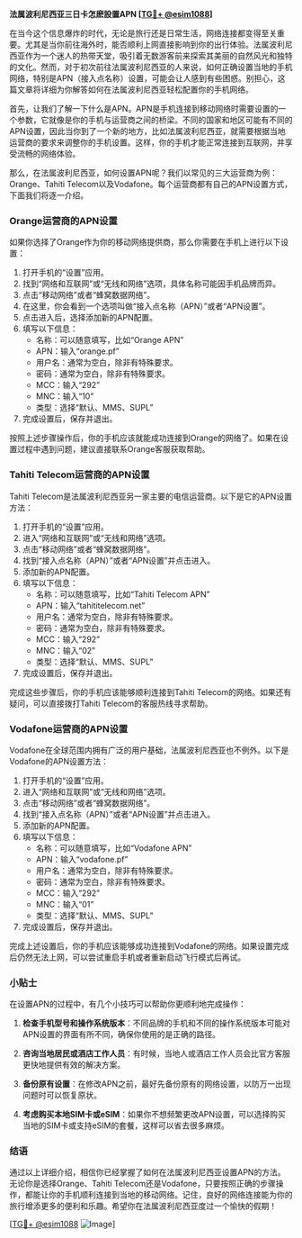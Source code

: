 **法属波利尼西亚三日卡怎麽設置APN [[TG💪+ @esim1088](https://t.me/s/esim1088)]**

在当今这个信息爆炸的时代，无论是旅行还是日常生活，网络连接都变得至关重要。尤其是当你前往海外时，能否顺利上网直接影响到你的出行体验。法属波利尼西亚作为一个迷人的热带天堂，吸引着无数游客前来探索其美丽的自然风光和独特的文化。然而，对于初次前往法属波利尼西亚的人来说，如何正确设置当地的手机网络，特别是APN（接入点名称）设置，可能会让人感到有些困惑。别担心，这篇文章将详细为你解答如何在法属波利尼西亚轻松配置你的手机网络。

首先，让我们了解一下什么是APN。APN是手机连接到移动网络时需要设置的一个参数，它就像是你的手机与运营商之间的桥梁。不同的国家和地区可能有不同的APN设置，因此当你到了一个新的地方，比如法属波利尼西亚，就需要根据当地运营商的要求来调整你的手机设置。这样，你的手机才能正常连接到互联网，并享受流畅的网络体验。

那么，在法属波利尼西亚，如何设置APN呢？我们以常见的三大运营商为例：Orange、Tahiti Telecom以及Vodafone。每个运营商都有自己的APN设置方式，下面我们将逐一介绍。

### Orange运营商的APN设置

如果你选择了Orange作为你的移动网络提供商，那么你需要在手机上进行以下设置：

1. 打开手机的“设置”应用。
2. 找到“网络和互联网”或“无线和网络”选项，具体名称可能因手机品牌而异。
3. 点击“移动网络”或者“蜂窝数据网络”。
4. 在这里，你会看到一个选项叫做“接入点名称（APN）”或者“APN设置”。
5. 点击进入后，选择添加新的APN配置。
6. 填写以下信息：
   - 名称：可以随意填写，比如“Orange APN”
   - APN：输入“orange.pf”
   - 用户名：通常为空白，除非有特殊要求。
   - 密码：通常为空白，除非有特殊要求。
   - MCC：输入“292”
   - MNC：输入“10”
   - 类型：选择“默认、MMS、SUPL”
7. 完成设置后，保存并退出。

按照上述步骤操作后，你的手机应该就能成功连接到Orange的网络了。如果在设置过程中遇到问题，建议直接联系Orange客服获取帮助。

### Tahiti Telecom运营商的APN设置

Tahiti Telecom是法属波利尼西亚另一家主要的电信运营商。以下是它的APN设置方法：

1. 打开手机的“设置”应用。
2. 进入“网络和互联网”或“无线和网络”选项。
3. 点击“移动网络”或者“蜂窝数据网络”。
4. 找到“接入点名称（APN）”或者“APN设置”并点击进入。
5. 添加新的APN配置。
6. 填写以下信息：
   - 名称：可以随意填写，比如“Tahiti Telecom APN”
   - APN：输入“tahititelecom.net”
   - 用户名：通常为空白，除非有特殊要求。
   - 密码：通常为空白，除非有特殊要求。
   - MCC：输入“292”
   - MNC：输入“02”
   - 类型：选择“默认、MMS、SUPL”
7. 完成设置后，保存并退出。

完成这些步骤后，你的手机应该能够顺利连接到Tahiti Telecom的网络。如果还有疑问，可以直接拨打Tahiti Telecom的客服热线寻求帮助。

### Vodafone运营商的APN设置

Vodafone在全球范围内拥有广泛的用户基础，法属波利尼西亚也不例外。以下是Vodafone的APN设置方法：

1. 打开手机的“设置”应用。
2. 进入“网络和互联网”或“无线和网络”选项。
3. 点击“移动网络”或者“蜂窝数据网络”。
4. 找到“接入点名称（APN）”或者“APN设置”并点击进入。
5. 添加新的APN配置。
6. 填写以下信息：
   - 名称：可以随意填写，比如“Vodafone APN”
   - APN：输入“vodafone.pf”
   - 用户名：通常为空白，除非有特殊要求。
   - 密码：通常为空白，除非有特殊要求。
   - MCC：输入“292”
   - MNC：输入“01”
   - 类型：选择“默认、MMS、SUPL”
7. 完成设置后，保存并退出。

完成上述设置后，你的手机应该能够成功连接到Vodafone的网络。如果设置完成后仍然无法上网，可以尝试重启手机或者重新启动飞行模式后再试。

### 小贴士

在设置APN的过程中，有几个小技巧可以帮助你更顺利地完成操作：

1. **检查手机型号和操作系统版本**：不同品牌的手机和不同的操作系统版本可能对APN设置的界面有所不同，确保你使用的是正确的路径。
   
2. **咨询当地居民或酒店工作人员**：有时候，当地人或酒店工作人员会比官方客服更快地提供有效的解决方案。

3. **备份原有设置**：在修改APN之前，最好先备份原有的网络设置，以防万一出现问题时可以恢复原状。

4. **考虑购买本地SIM卡或eSIM**：如果你不想频繁更改APN设置，可以选择购买当地的SIM卡或支持eSIM的套餐，这样可以省去很多麻烦。

### 结语

通过以上详细介绍，相信你已经掌握了如何在法属波利尼西亚设置APN的方法。无论你是选择Orange、Tahiti Telecom还是Vodafone，只要按照正确的步骤操作，都能让你的手机顺利连接到当地的移动网络。记住，良好的网络连接能为你的旅行增添更多的便利和乐趣。希望你在法属波利尼西亚度过一个愉快的假期！

[[TG💪+ @esim1088](https://t.me/s/esim1088) ![Image](https://i.postimg.cc/4NQfJmqS/Snipaste-2025-05-13-00-14-12.png)]